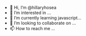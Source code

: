 - 👋 Hi, I’m @hillaryhosea
- 👀 I’m interested in ...
- 🌱 I’m currently learning javascript...
- 💞️ I’m looking to collaborate on ...
- 📫 How to reach me ...

<!---
hillaryhosea/hillaryhosea is a ✨ special ✨ repository because its `README.md` (this file) appears on your GitHub profile.
You can click the Preview link to take a look at your changes.
--->
